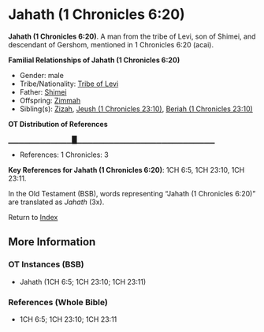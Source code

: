 # Jahath (1 Chronicles 6:20)
**Jahath (1 Chronicles 6:20)**. 
A man from the tribe of Levi, son of Shimei, and descendant of Gershom, mentioned in 1 Chronicles 6:20 (acai). 




**Familial Relationships of Jahath (1 Chronicles 6:20)**


* Gender: male
* Tribe/Nationality: [Tribe of Levi](../../../groups/md/acai/Levi.md)
* Father: [Shimei](Shimei.4.md)
* Offspring: [Zimmah](Zimmah.md)
* Sibling(s): [Zizah](Zizah.md), [Jeush (1 Chronicles 23:10)](Jeush.4.md), [Beriah (1 Chronicles 23:10)](Beriah.4.md)


**OT Distribution of References**

▁▁▁▁▁▁▁▁▁▁▁▁█▁▁▁▁▁▁▁▁▁▁▁▁▁▁▁▁▁▁▁▁▁▁▁▁▁▁
* References: 1 Chronicles: 3



**Key References for Jahath (1 Chronicles 6:20)**: 
1CH 6:5, 1CH 23:10, 1CH 23:11. 


In the Old Testament (BSB), words representing “Jahath (1 Chronicles 6:20)” are translated as 
*Jahath* (3x). 




Return to [Index](00-Index.md)

## More Information

### OT Instances (BSB)

* Jahath (1CH 6:5; 1CH 23:10; 1CH 23:11)



### References (Whole Bible)

* 1CH 6:5; 1CH 23:10; 1CH 23:11



